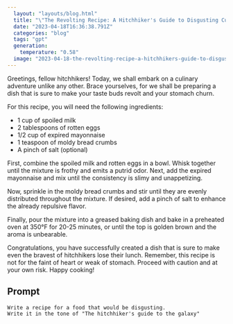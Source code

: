 ```yaml
---
  layout: "layouts/blog.html"
  title: "\"The Revolting Recipe: A Hitchhiker's Guide to Disgusting Cuisine\""
  date: "2023-04-18T16:36:38.791Z"
  categories: "blog"
  tags: "gpt"
  generation: 
    temperature: "0.58"
  image: "2023-04-18-the-revolting-recipe-a-hitchhikers-guide-to-disgusting-cuisine.webp"
---
```

Greetings, fellow hitchhikers! Today, we shall embark on a culinary adventure unlike any other. Brace yourselves, for we shall be preparing a dish that is sure to make your taste buds revolt and your stomach churn. 

For this recipe, you will need the following ingredients: 
- 1 cup of spoiled milk 
- 2 tablespoons of rotten eggs 
- 1/2 cup of expired mayonnaise 
- 1 teaspoon of moldy bread crumbs 
- A pinch of salt (optional) 

First, combine the spoiled milk and rotten eggs in a bowl. Whisk together until the mixture is frothy and emits a putrid odor. Next, add the expired mayonnaise and mix until the consistency is slimy and unappetizing. 

Now, sprinkle in the moldy bread crumbs and stir until they are evenly distributed throughout the mixture. If desired, add a pinch of salt to enhance the already repulsive flavor. 

Finally, pour the mixture into a greased baking dish and bake in a preheated oven at 350°F for 20-25 minutes, or until the top is golden brown and the aroma is unbearable. 

Congratulations, you have successfully created a dish that is sure to make even the bravest of hitchhikers lose their lunch. Remember, this recipe is not for the faint of heart or weak of stomach. Proceed with caution and at your own risk. Happy cooking!


## Prompt
```markdown
Write a recipe for a food that would be disgusting.
Write it in the tone of "The hitchhiker's guide to the galaxy"
```

